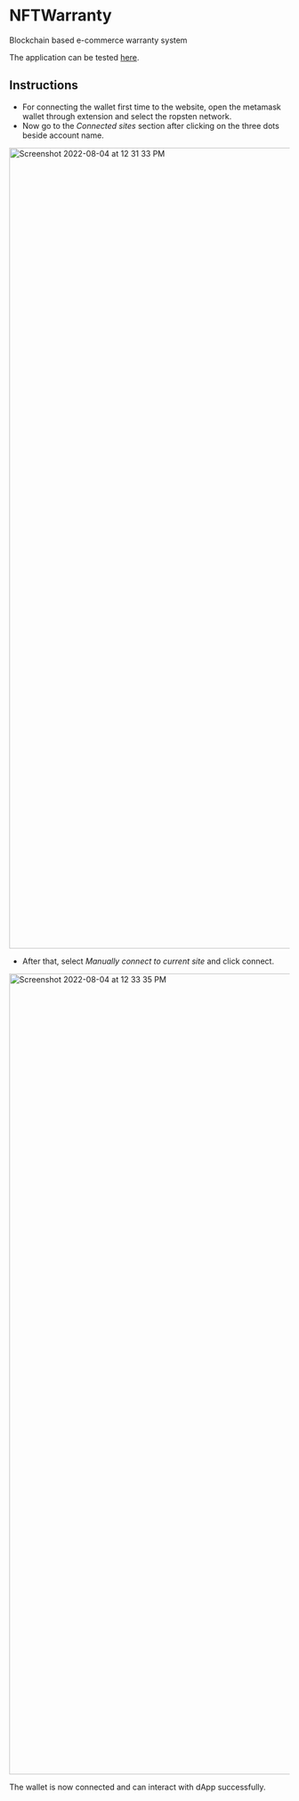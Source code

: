 # NFTWarranty
Blockchain based e-commerce warranty system

The application can be tested [here](https://graceful-dasik-eec0cf.netlify.app/).

## Instructions

- For connecting the wallet first time to the website, open the metamask wallet through extension and select the ropsten network.
- Now go to the *Connected sites* section after clicking on the three dots beside account name.

<img width="1440" alt="Screenshot 2022-08-04 at 12 31 33 PM" src="https://user-images.githubusercontent.com/56695036/182784770-ea064efa-4160-45a2-9925-dd4ffc24416e.png">

- After that, select *Manually connect to current site* and click connect.

<img width="1440" alt="Screenshot 2022-08-04 at 12 33 35 PM" src="https://user-images.githubusercontent.com/56695036/182785508-2d027fcf-b49b-41be-9b42-6749be6e29a5.png">

The wallet is now connected and can interact with dApp successfully.


